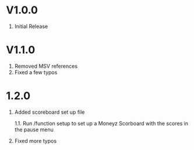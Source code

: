 # V1.0.0

1. Initial Release

# V1.1.0

1. Removed MSV references
2. Fixed a few typos

# 1.2.0
1. Added scoreboard set up file

   1.1. Run /function setup to set up a Moneyz Scorboard with the scores in the pause menu

2. Fixed more typos
